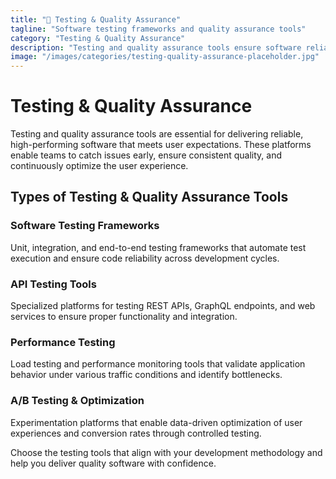 ```yaml
---
title: "🧪 Testing & Quality Assurance"
tagline: "Software testing frameworks and quality assurance tools"
category: "Testing & Quality Assurance"
description: "Testing and quality assurance tools ensure software reliability, performance, and user satisfaction through comprehensive testing methodologies. From unit testing frameworks to performance testing platforms and A/B testing tools, these solutions help teams identify issues early, validate functionality, and optimize user experiences. Whether you're implementing automated testing pipelines, conducting load testing, or running conversion experiments, these tools provide the insights and automation needed for quality software delivery."
image: "/images/categories/testing-quality-assurance-placeholder.jpg"
---
```


# Testing & Quality Assurance

Testing and quality assurance tools are essential for delivering reliable, high-performing software that meets user expectations. These platforms enable teams to catch issues early, ensure consistent quality, and continuously optimize the user experience.

## Types of Testing & Quality Assurance Tools

### Software Testing Frameworks
Unit, integration, and end-to-end testing frameworks that automate test execution and ensure code reliability across development cycles.

### API Testing Tools
Specialized platforms for testing REST APIs, GraphQL endpoints, and web services to ensure proper functionality and integration.

### Performance Testing
Load testing and performance monitoring tools that validate application behavior under various traffic conditions and identify bottlenecks.

### A/B Testing & Optimization
Experimentation platforms that enable data-driven optimization of user experiences and conversion rates through controlled testing.

Choose the testing tools that align with your development methodology and help you deliver quality software with confidence.